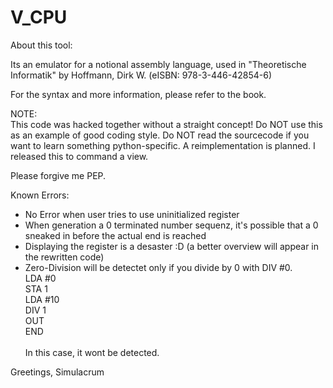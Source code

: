 # V_CPU

About this tool:

Its an emulator for a notional assembly language, used in "Theoretische Informatik" by Hoffmann, Dirk W. (eISBN: 978-3-446-42854-6) 

For the syntax and more information, please refer to the book.

NOTE: </br>
This code was hacked together without a straight concept! Do NOT use this as an example of good coding style. Do NOT read the sourcecode if you want to learn something python-specific. A reimplementation is planned. I released this to command a view.
 
Please forgive me PEP.

Known Errors: </br>

- No Error when user tries to use uninitialized register
- When generation a 0 terminated number sequenz, it's possible that a 0 sneaked in before the actual end is reached
- Displaying the register is a desaster :D (a better overview will appear in the rewritten code)
- Zero-Division will be detectet only if you divide by 0 with DIV #0. </br>
LDA #0 </br>
STA 1 </br>
LDA #10 </br>
DIV 1</br>
OUT</br>
END</br></br>
In this case, it wont be detected.


Greetings,
Simulacrum
